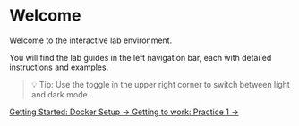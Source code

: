 # Welcome

Welcome to the interactive lab environment.

You will find the lab guides in the left navigation bar, each with detailed instructions and examples.

> 💡 Tip: Use the toggle in the upper right corner to switch between light and dark mode.

<div class="page-nav">
    <a href="docker" class="prev">
        Getting Started: Docker Setup →
    </a>
    <a href="lab1" class="next">
        Getting to work: Practice 1 →
    </a>
</div>

